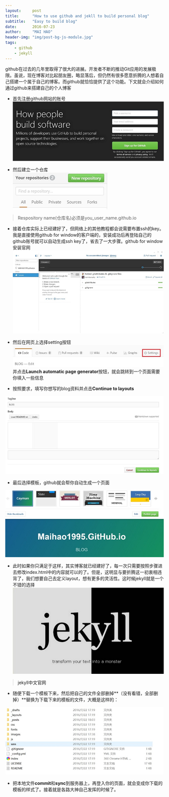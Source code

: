 ```yaml
---
layout:     post
title:      "How to use github and jekll to build personal blog"
subtitle:   "Easy to build blog"
date:       2016-07-23
author:     "MAI HAO"
header-img: "img/post-bg-js-module.jpg"
tags:
    - github
    - jekyll
---
```




github在过去的几年里取得了很大的进展。开发者不断的推动Git应用的发展极限。虽说，现在博客对比起朋友圈，略显落后，但仍然有很多愿意折腾的人想着自己搭建一个属于自己的博客。而github就恰恰提供了这个功能。下文就会介绍如何通过github来搭建自己的个人博客

* 首先注册github网站的账号<img src="img/firstBlog/01.jpg">

* 然后建立一个仓库<br /><img src="img/firstBlog/02.jpg">
> Respository name(仓库名)必须是you_user_name.github.io

* 接着仓库实际上已经建好了，但网络上的其他教程都会说需要布置ssh的key。我是直接使用github for window的客户端的，安装成功后再登陆自己的github账号就可以自动生成ssh key了，省去了一大步骤。<a herf="http://windows.github.com/">github for window 安装官网</a><img src="img/firstBlog/03.jpg">

* 然后在网页上选择setting按钮<img src="img/firstBlog/04.jpg"><br />并点击**Launch automatic page generator**按钮，就会跳转到一个页面需要你填入一些信息

* 按照要求，填写你想写的blog资料并点击**Continue to layouts**
<img src="img/firstBlog/05.jpg">

* 最后选择模板，github就会帮你自动生成一个页面
<img src="img/firstBlog/06.jpg">

* 此时如果你只满足于这样，其实博客就已经建好了，每一次只需要按照步骤进去修改index.html中的内容就可以的了。但是，这明显与要折腾这一初衷相违背了，我们想要自己去定义layout，想有更多的灵活性。这时候jekyll就是一个不错的选择
<br /><img src="img/firstBlog/07.jpg">

> <a herf="http://jekyll.bootcss.com/" >jekyll中文官网</a>

* 随便下载一个模板下来，然后把自己的文件全部删掉**（没有看错，全部删掉）**替换为下载下来的模板的文件，大概是这样的：
<img src="img/firstBlog/08.jpg">

* 把本地文件**commit**和**sync**到服务器上，再登入你的页面，就会变成你下载的模板的样式了。接着就是各路大神自己发挥的时候了。





